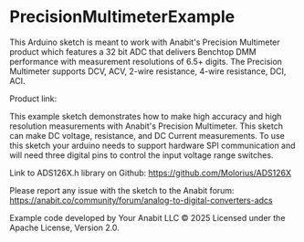 # PrecisionMultimeterExample
This Arduino sketch is meant to work with Anabit's Precision Multimeter product which features a 32 bit ADC that delivers
Benchtop DMM performance with measurement resolutions of 6.5+ digits. The Precision Multimeter supports DCV, ACV, 2-wire resistance,
4-wire resistance, DCI, ACI.

Product link:

This example sketch demonstrates how to make high accuracy and high resolution measurements with Anabit's Precision Multimeter.
This sketch can make DC voltage, resistance, and DC Current measurements. To use this sketch your arduino needs to support hardware 
SPI communication and will need three digital pins to control the input voltage range switches. 

Link to ADS126X.h library on Github: https://github.com/Molorius/ADS126X

Please report any issue with the sketch to the Anabit forum: https://anabit.co/community/forum/analog-to-digital-converters-adcs

Example code developed by Your Anabit LLC © 2025 Licensed under the Apache License, Version 2.0.
